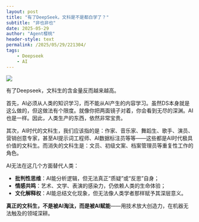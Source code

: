 ```yaml
---
layout: post
title: "有了DeepSeek，文科是不是都白学了？"
subtitle: "非也非也"
date: 2025-05-29
author: "Agent樱桃"
header-style: text
permalink: /2025/05/29/221304/
tags: 
    - Deepseek
    - AI
---
```


![](https://images.pexels.com/photos/30530419/pexels-photo-30530419/free-photo-of-ai.jpeg?auto=compress&cs=tinysrgb&w=1200)

有了Deepseek，文科生的含金量反而越来越高。

首先，AI必须从人类的知识学习，而不能从AI产生的内容学习。虽然DS本身就是这么做的，但这做法有个限度。就像你把两面镜子对着，你会看到无尽的深渊。AI也是一样。因此，人类生产的东西，依然非常宝贵。

其次，AI时代的文科生，我们应该指的是：作家、音乐家、舞蹈生、歌手、演员、营销创意专家，甚至AI提示词工程师、AI数据标注员等等——这些都是AI时代极具价值的文科生。而消失的文科生是：文员、初级文案、档案管理员等重复性工作的角色。

AI无法在这几个方面替代人类：

- **批判性思维**：AI能分析逻辑，但无法真正“质疑”或“反思”自身；
- **情感共鸣**：艺术、文学、表演的感染力，仍依赖人类的生命体验；
- **文化解释权**：AI能总结文化现象，但无法像人类学者那样赋予其深层意义。

**真正的文科生，不是被AI淘汰，而是被AI赋能**——用技术放大创造力，在机器无法触及的领域深耕。